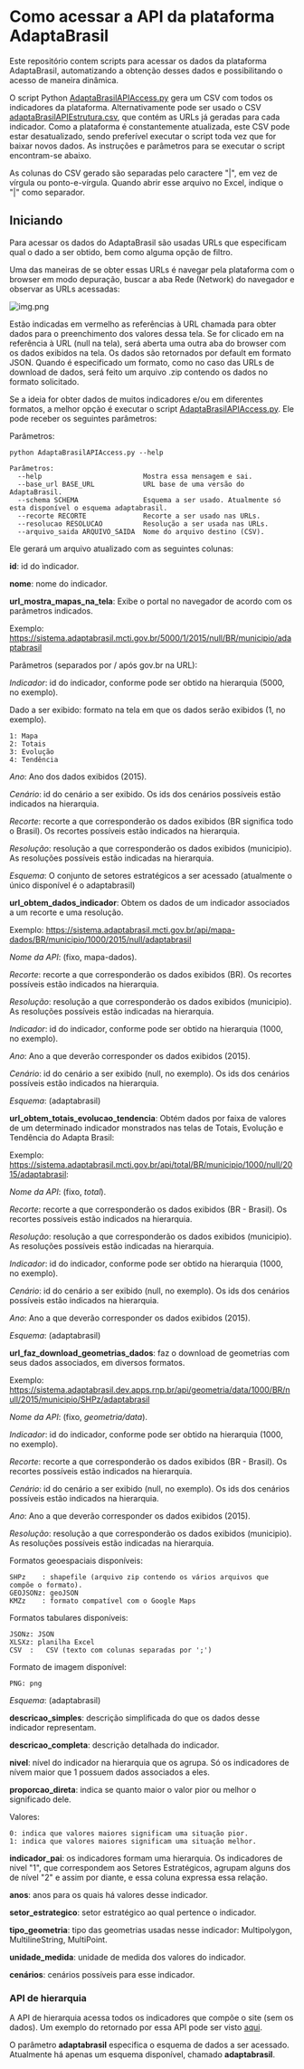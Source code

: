 # Como acessar a API da plataforma AdaptaBrasil

Este repositório contem scripts para acessar os dados da plataforma AdaptaBrasil, automatizando a obtenção desses dados e possibilitando o acesso de maneira dinâmica.

O script Python [AdaptaBrasilAPIAccess.py](AdaptaBrasilAPIAccess.py) gera um CSV com todos os indicadores da plataforma. Alternativamente pode ser usado o CSV [adaptaBrasilAPIEstrutura.csv](adaptaBrasilAPIEstrutura.csv), que contém as URLs já geradas para cada indicador. Como a plataforma é constantemente atualizada, este CSV pode estar desatualizado, sendo preferível executar o script toda vez que for baixar novos dados. As instruções e parâmetros para se executar o script encontram-se abaixo.

As colunas do CSV gerado são separadas pelo caractere "|", em vez de vírgula ou ponto-e-vírgula. Quando abrir esse arquivo no Excel, indique o "|" como separador.

## Iniciando

Para acessar os dados do AdaptaBrasil são usadas URLs que especificam qual o dado a ser obtido, bem como alguma opção de filtro.

Uma das maneiras de se obter essas URLs é navegar pela plataforma com o browser em modo depuração, buscar a aba Rede (Network) do navegador e observar as URLs acessadas:

![img.png](chrome_debug.png)

Estão indicadas em vermelho as referências à URL chamada para obter dados para o preenchimento dos valores dessa tela. Se for clicado em na referência à URL (null na tela), será aberta uma outra aba do browser com os dados exibidos na tela. Os dados são retornados por default em formato JSON. Quando é especificado um formato, como no caso das URLs de download de dados, será feito um arquivo .zip contendo os dados no formato solicitado.

Se a ideia for obter dados de muitos indicadores e/ou em diferentes formatos, a melhor opção é executar o script [AdaptaBrasilAPIAccess.py](AdaptaBrasilAPIAccess.py). Ele pode receber os seguintes parâmetros:

Parâmetros:
```commandline
python AdaptaBrasilAPIAccess.py --help

Parâmetros:
  --help                         Mostra essa mensagem e sai.
  --base_url BASE_URL            URL base de uma versão do AdaptaBrasil.
  --schema SCHEMA                Esquema a ser usado. Atualmente só esta disponível o esquema adaptabrasil.
  --recorte RECORTE              Recorte a ser usado nas URLs.
  --resolucao RESOLUCAO          Resolução a ser usada nas URLs.
  --arquivo_saida ARQUIVO_SAIDA  Nome do arquivo destino (CSV).
```

Ele gerará um arquivo atualizado com as seguintes colunas:

**id**: id do ìndicador.
		  
**nome**: nome do indicador.

**url_mostra_mapas_na_tela**: Exibe o portal no navegador de acordo com os parâmetros indicados.

Exemplo: https://sistema.adaptabrasil.mcti.gov.br/5000/1/2015/null/BR/municipio/adaptabrasil

Parâmetros (separados por / após gov.br na URL):

_Indicador_: id do indicador, conforme pode ser obtido na hierarquia (5000, no exemplo).

Dado a ser exibido: formato na tela em que os dados serão exibidos (1, no exemplo). 

    1: Mapa
    2: Totais
    3: Evolução
    4: Tendência

_Ano_: Ano dos dados exibidos (2015).

_Cenário_: id do cenário a ser exibido. Os ids dos cenários possíveis estão indicados na hierarquia. 

_Recorte_: recorte a que corresponderão os dados exibidos (BR significa todo o Brasil). Os recortes possíveis estão indicados na hierarquia.

_Resolução_: resolução a que corresponderão os dados exibidos (municipio). As resoluções possíveis estão indicadas na hierarquia.

_Esquema_: O conjunto de setores estratégicos a ser acessado (atualmente o único disponível é o adaptabrasil)

**url_obtem_dados_indicador**: Obtem os dados de um indicador associados a um recorte e uma resolução.

Exemplo: https://sistema.adaptabrasil.mcti.gov.br/api/mapa-dados/BR/municipio/1000/2015/null/adaptabrasil

_Nome da API_: (fixo, mapa-dados).

_Recorte_: recorte a que corresponderão os dados exibidos (BR). Os recortes possíveis estão indicados na hierarquia.

_Resolução_: resolução a que corresponderão os dados exibidos (municipio). As resoluções possíveis estão indicadas na hierarquia.

_Indicador_: id do indicador, conforme pode ser obtido na hierarquia (1000, no exemplo).

_Ano_: Ano a que deverão corresponder os dados exibidos (2015).

_Cenário_: id do cenário a ser exibido (null, no exemplo). Os ids dos cenários possíveis estão indicados na hierarquia. 

_Esquema_: (adaptabrasil)

**url_obtem_totais_evolucao_tendencia**: Obtém dados por faixa de valores de um determinado indicador monstrados nas telas de Totais, Evolução e Tendência do Adapta Brasil:

Exemplo: https://sistema.adaptabrasil.mcti.gov.br/api/total/BR/municipio/1000/null/2015/adaptabrasil: 

_Nome da API_: (fixo, _total_).

_Recorte_: recorte a que corresponderão os dados exibidos (BR - Brasil). Os recortes possíveis estão indicados na hierarquia.

_Resolução_: resolução a que corresponderão os dados exibidos (municipio). As resoluções possíveis estão indicadas na hierarquia.

_Indicador_: id do indicador, conforme pode ser obtido na hierarquia (1000, no exemplo).

_Cenário_: id do cenário a ser exibido (null, no exemplo). Os ids dos cenários possíveis estão indicados na hierarquia. 

_Ano_: Ano a que deverão corresponder os dados exibidos (2015).

_Esquema_: (adaptabrasil)

**url_faz_download_geometrias_dados**: faz o download de geometrias com seus dados associados, em diversos formatos.

Exemplo: https://sistema.adaptabrasil.dev.apps.rnp.br/api/geometria/data/1000/BR/null/2015/municipio/SHPz/adaptabrasil

_Nome da API_: (fixo, _geometria/data_).

_Indicador_: id do indicador, conforme pode ser obtido na hierarquia (1000, no exemplo).

_Recorte_: recorte a que corresponderão os dados exibidos (BR - Brasil). Os recortes possíveis estão indicados na hierarquia.

_Cenário_: id do cenário a ser exibido (null, no exemplo). Os ids dos cenários possíveis estão indicados na hierarquia. 

_Ano_: Ano a que deverão corresponder os dados exibidos (2015).

_Resolução_: resolução a que corresponderão os dados exibidos (municipio). As resoluções possíveis estão indicadas na hierarquia.

Formatos geoespaciais disponíveis:

    SHPz    : shapefile (arquivo zip contendo os vários arquivos que compõe o formato).
    GEOJSONz: geoJSON
    KMZz    : formato compatível com o Google Maps

Formatos tabulares disponíveis:

    JSONz: JSON
    XLSXz: planilha Excel
    CSV  :   CSV (texto com colunas separadas por ';')

Formato de imagem disponível:

    PNG: png

_Esquema_: (adaptabrasil)

**descricao_simples**: descrição simplificada do que os dados desse indicador representam.

**descricao_completa**: descrição detalhada do indicador.

**nivel**: nível do indicador na hierarquia que os agrupa. Só os indicadores de nívem maior que 1 possuem dados associados a eles.

**proporcao_direta**: indica se quanto maior o valor pior ou melhor o significado dele.

Valores:

    0: indica que valores maiores significam uma situação pior.
    1: indica que valores maiores significam uma situação melhor.

**indicador_pai**: os indicadores formam uma hierarquia. Os indicadores de nivel "1", que correspondem aos Setores Estratégicos, agrupam alguns dos de nível "2" e assim por diante, e essa coluna expressa essa relação.

**anos**: anos para os quais há valores desse indicador.

**setor_estrategico**: setor estratégico ao qual pertence o indicador.

**tipo_geometria**: tipo das geometrias usadas nesse indicador: Multipolygon, MultilineString, MultiPoint.

**unidade_medida**: unidade de medida dos valores do indicador.

**cenários**: cenários possíveis para esse indicador.

### API de hierarquia

A API de hierarquia acessa todos os indicadores que compõe o site (sem os dados). Um exemplo do retornado por essa API pode ser visto [aqui](https://sistema.adaptabrasil.mcti.gov.br/api/hierarquia/adaptabrasil).

O parâmetro **adaptabrasil** especifica o esquema de dados a ser acessado. Atualmente há apenas um esquema disponível, chamado **adaptabrasil**.
